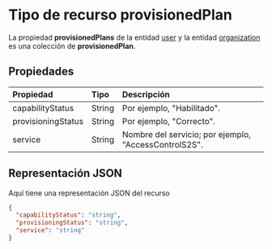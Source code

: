 # <a name="provisionedplan-resource-type"></a>Tipo de recurso provisionedPlan

La propiedad **provisionedPlans** de la entidad [user](user.md) y la entidad [organization](organization.md) es una colección de **provisionedPlan**.


## <a name="properties"></a>Propiedades
| Propiedad       | Tipo    |Descripción|
|:---------------|:--------|:----------|
|capabilityStatus|String|Por ejemplo, "Habilitado".|
|provisioningStatus|String|Por ejemplo, "Correcto".|
|service|String|Nombre del servicio; por ejemplo, "AccessControlS2S".|


## <a name="json-representation"></a>Representación JSON

Aquí tiene una representación JSON del recurso

<!-- {
  "blockType": "resource",
  "optionalProperties": [

  ],
  "@odata.type": "microsoft.graph.provisionedplan"
}-->

```json
{
  "capabilityStatus": "string",
  "provisioningStatus": "string",
  "service": "string"
}

```

<!-- uuid: 8fcb5dbc-d5aa-4681-8e31-b001d5168d79
2015-10-25 14:57:30 UTC -->
<!-- {
  "type": "#page.annotation",
  "description": "provisionedPlan resource",
  "keywords": "",
  "section": "documentation",
  "tocPath": ""
}-->